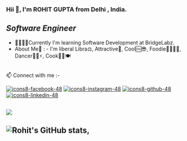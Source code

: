 ### Hii 👋, I'm  ROHIT GUPTA from Delhi , India.
##  ***__Software Engineer__***


- 🌱🎇✨✨Currently I'm learning Software Development at BridgeLabz.
- About Me💬  : -
 I'm liberal Libra⚖️, 
 Attractive🧲,
 Cool🆒😎,
 Foodie🍕🍒🍌🍩,
 Dancer🕺🕺⚡,
Cook👨‍🍳🍽️

##

 📫 Connect with me :-

[![icons8-facebook-48](https://user-images.githubusercontent.com/67726799/137103062-04caefe0-1c15-4925-8793-4510d295a2d7.png)](https://www.facebook.com/ROHITGUPTA8) [![icons8-instagram-48](https://user-images.githubusercontent.com/67726799/137103403-ee52ed04-e84b-4cbc-9212-b971df32c89b.png)](https://www.instagram.com/rohhitguptaa) [![icons8-github-48](https://user-images.githubusercontent.com/67726799/137104044-f1b5b631-c6cc-4419-ab9b-e8a76b7dcbd2.png)](https://github.com/RohitGupta8)[![icons8-linkedin-48](https://user-images.githubusercontent.com/67726799/137104615-efaf9c9e-3e97-4f8e-a031-82c7a13e6611.png)](https://www.linkedin.com/in/rohitgupta08)

##  

 ![](https://komarev.com/ghpvc/?username=RohitGupta8&label=Rohit's+Visitors&style=flat&color=brightgreen)

<!--
**RohitGupta8/RohitGupta8** is a ✨ _special_ ✨ repository because its `README.md` (this file) appears on your GitHub profile.

Here are some ideas to get you started:

- 🔭 I’m currently working on ...
- 🌱 I’m currently learning ...
- 👯 I’m looking to collaborate on ...
- 🤔 I’m looking for help with ...
- 💬 Ask me about ...
- 📫 How to reach me: ...
- 😄 Pronouns: ...
- ⚡ Fun fact: ...
-->

##  ![Rohit's GitHub stats](https://github-readme-stats.vercel.app/api?username=RohitGupta8&show_icons=true&theme=radical), 
